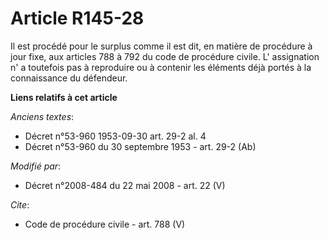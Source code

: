 # Article R145-28

Il est procédé pour le surplus comme il est dit, en matière de procédure à jour fixe, aux articles 788 à 792 du code de
procédure civile. L' assignation n' a toutefois pas à reproduire ou à contenir les éléments déjà portés à la connaissance du
défendeur.

**Liens relatifs à cet article**

_Anciens textes_:

  - Décret n°53-960 1953-09-30 art. 29-2 al. 4
  - Décret n°53-960 du 30 septembre 1953 - art. 29-2 (Ab)

_Modifié par_:

  - Décret n°2008-484 du 22 mai 2008 - art. 22 (V)

_Cite_:

  - Code de procédure civile - art. 788 (V)
